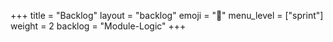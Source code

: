 +++
title = "Backlog"
layout = "backlog"
emoji = "🥞"
menu_level = ["sprint"]
weight = 2
backlog = "Module-Logic"
+++
